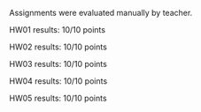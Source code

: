 Assignments were evaluated manually by teacher.

HW01 results:
	10/10 points

HW02 results:
	10/10 points

HW03 results:
	10/10 points

HW04 results:
	10/10 points

HW05 results:
	10/10 points

